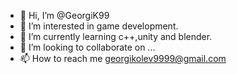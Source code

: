 - 👋 Hi, I’m @GeorgiK99
- 👀 I’m interested in game development.
- 🌱 I’m currently learning  c++,unity and blender.
- 💞️ I’m looking to collaborate on ...
- 📫 How to reach me georgikolev9999@gmail.com

<!---
GeorgiK99/GeorgiK99 is a ✨ special ✨ repository because its `README.md` (this file) appears on your GitHub profile.
You can click the Preview link to take a look at your changes.
--->
